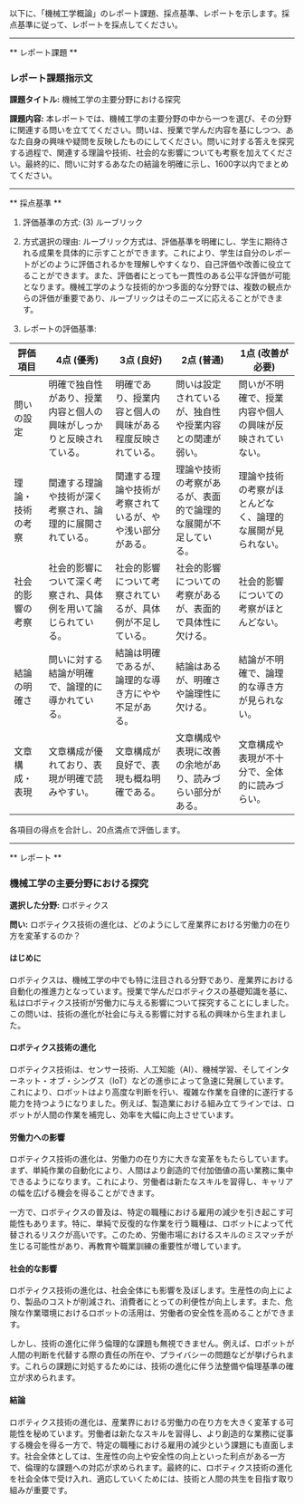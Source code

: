 以下に、「機械工学概論」のレポート課題、採点基準、レポートを示します。採点基準に従って、レポートを採点してください。

---------------------------------------
** レポート課題 **

### レポート課題指示文

**課題タイトル:** 機械工学の主要分野における探究

**課題内容:** 本レポートでは、機械工学の主要分野の中から一つを選び、その分野に関連する問いを立ててください。問いは、授業で学んだ内容を基にしつつ、あなた自身の興味や疑問を反映したものにしてください。問いに対する答えを探究する過程で、関連する理論や技術、社会的な影響についても考察を加えてください。最終的に、問いに対するあなたの結論を明確に示し、1600字以内でまとめてください。

---------------------------------------
** 採点基準 **

1. 評価基準の方式: (3) ルーブリック

2. 方式選択の理由: ルーブリック方式は、評価基準を明確にし、学生に期待される成果を具体的に示すことができます。これにより、学生は自分のレポートがどのように評価されるかを理解しやすくなり、自己評価や改善に役立てることができます。また、評価者にとっても一貫性のある公平な評価が可能となります。機械工学のような技術的かつ多面的な分野では、複数の観点からの評価が重要であり、ルーブリックはそのニーズに応えることができます。

3. レポートの評価基準:

| 評価項目       | 4点 (優秀)                                                                 | 3点 (良好)                                                               | 2点 (普通)                                                               | 1点 (改善が必要)                                                         |
|----------------|----------------------------------------------------------------------------|--------------------------------------------------------------------------|--------------------------------------------------------------------------|--------------------------------------------------------------------------|
| 問いの設定     | 明確で独自性があり、授業内容と個人の興味がしっかりと反映されている。       | 明確であり、授業内容と個人の興味がある程度反映されている。             | 問いは設定されているが、独自性や授業内容との関連が弱い。               | 問いが不明確で、授業内容や個人の興味が反映されていない。               |
| 理論・技術の考察 | 関連する理論や技術が深く考察され、論理的に展開されている。               | 関連する理論や技術が考察されているが、やや浅い部分がある。             | 理論や技術の考察があるが、表面的で論理的な展開が不足している。         | 理論や技術の考察がほとんどなく、論理的な展開が見られない。             |
| 社会的影響の考察 | 社会的影響について深く考察され、具体例を用いて論じられている。           | 社会的影響について考察されているが、具体例が不足している。             | 社会的影響についての考察があるが、表面的で具体性に欠ける。             | 社会的影響についての考察がほとんどない。                                 |
| 結論の明確さ   | 問いに対する結論が明確で、論理的に導かれている。                           | 結論は明確であるが、論理的な導き方にやや不足がある。                   | 結論はあるが、明確さや論理性に欠ける。                                 | 結論が不明確で、論理的な導き方が見られない。                             |
| 文章構成・表現 | 文章構成が優れており、表現が明確で読みやすい。                             | 文章構成が良好で、表現も概ね明確である。                               | 文章構成や表現に改善の余地があり、読みづらい部分がある。               | 文章構成や表現が不十分で、全体的に読みづらい。                           |

各項目の得点を合計し、20点満点で評価します。

---------------------------------------
** レポート **
### 機械工学の主要分野における探究

**選択した分野:** ロボティクス

**問い:** ロボティクス技術の進化は、どのようにして産業界における労働力の在り方を変革するのか？

#### はじめに

ロボティクスは、機械工学の中でも特に注目される分野であり、産業界における自動化の推進力となっています。授業で学んだロボティクスの基礎知識を基に、私はロボティクス技術が労働力に与える影響について探究することにしました。この問いは、技術の進化が社会に与える影響に対する私の興味から生まれました。

#### ロボティクス技術の進化

ロボティクス技術は、センサー技術、人工知能（AI）、機械学習、そしてインターネット・オブ・シングス（IoT）などの進歩によって急速に発展しています。これにより、ロボットはより高度な判断を行い、複雑な作業を自律的に遂行する能力を持つようになりました。例えば、製造業における組み立てラインでは、ロボットが人間の作業を補完し、効率を大幅に向上させています。

#### 労働力への影響

ロボティクス技術の進化は、労働力の在り方に大きな変革をもたらしています。まず、単純作業の自動化により、人間はより創造的で付加価値の高い業務に集中できるようになります。これにより、労働者は新たなスキルを習得し、キャリアの幅を広げる機会を得ることができます。

一方で、ロボティクスの普及は、特定の職種における雇用の減少を引き起こす可能性もあります。特に、単純で反復的な作業を行う職種は、ロボットによって代替されるリスクが高いです。このため、労働市場におけるスキルのミスマッチが生じる可能性があり、再教育や職業訓練の重要性が増しています。

#### 社会的な影響

ロボティクス技術の進化は、社会全体にも影響を及ぼします。生産性の向上により、製品のコストが削減され、消費者にとっての利便性が向上します。また、危険な作業環境におけるロボットの活用は、労働者の安全性を高めることができます。

しかし、技術の進化に伴う倫理的な課題も無視できません。例えば、ロボットが人間の判断を代替する際の責任の所在や、プライバシーの問題などが挙げられます。これらの課題に対処するためには、技術の進化に伴う法整備や倫理基準の確立が求められます。

#### 結論

ロボティクス技術の進化は、産業界における労働力の在り方を大きく変革する可能性を秘めています。労働者は新たなスキルを習得し、より創造的な業務に従事する機会を得る一方で、特定の職種における雇用の減少という課題にも直面します。社会全体としては、生産性の向上や安全性の向上といった利点がある一方で、倫理的な課題への対応が求められます。最終的に、ロボティクス技術の進化を社会全体で受け入れ、適応していくためには、技術と人間の共生を目指す取り組みが重要です。

